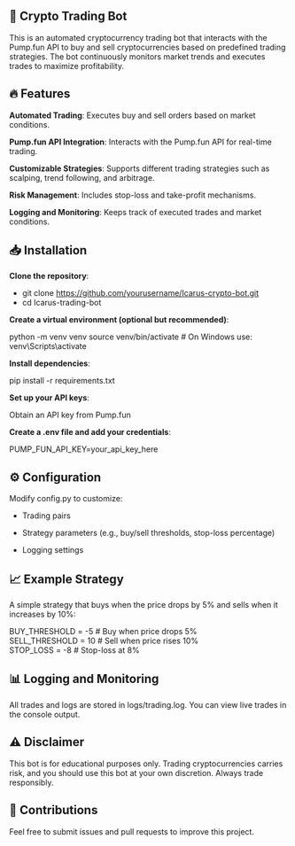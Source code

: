 ## 🚀 Crypto Trading Bot

This is an automated cryptocurrency trading bot that interacts with the Pump.fun API to buy and sell cryptocurrencies based on predefined trading strategies. The bot continuously monitors market trends and executes trades to maximize profitability.

## 🔥 Features

**Automated Trading**: Executes buy and sell orders based on market conditions.

**Pump.fun API Integration**: Interacts with the Pump.fun API for real-time trading.

**Customizable Strategies**: Supports different trading strategies such as scalping, trend following, and arbitrage.

**Risk Management**: Includes stop-loss and take-profit mechanisms.

**Logging and Monitoring**: Keeps track of executed trades and market conditions.

## 📥 Installation

**Clone the repository**:

- git clone https://github.com/yourusername/Icarus-crypto-bot.git
- cd Icarus-trading-bot

**Create a virtual environment (optional but recommended)**:

python -m venv venv
source venv/bin/activate  # On Windows use: venv\Scripts\activate

**Install dependencies**:

pip install -r requirements.txt

**Set up your API keys**:

Obtain an API key from Pump.fun

**Create a .env file and add your credentials**:

PUMP_FUN_API_KEY=your_api_key_here

## ⚙️ Configuration

Modify config.py to customize:

- Trading pairs

- Strategy parameters (e.g., buy/sell thresholds, stop-loss percentage)

- Logging settings

## 📈 Example Strategy

A simple strategy that buys when the price drops by 5% and sells when it increases by 10%:

BUY_THRESHOLD = -5  # Buy when price drops 5%  
SELL_THRESHOLD = 10  # Sell when price rises 10%  
STOP_LOSS = -8       # Stop-loss at 8%

## 📊 Logging and Monitoring

All trades and logs are stored in logs/trading.log. You can view live trades in the console output.

## ⚠️ Disclaimer

This bot is for educational purposes only. Trading cryptocurrencies carries risk, and you should use this bot at your own discretion. Always trade responsibly.

## 🤝 Contributions

Feel free to submit issues and pull requests to improve this project.

